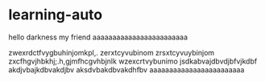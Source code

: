 # learning-auto
hello darkness my friend
aaaaaaaaaaaaaaaaaaaaaaaa

zwexrdctfvygbuhinjomkpl,.
zerxtcyvubinom
zrsxtcyvuybinjom
zxcfhgvjhbkhj;.h,gjmfhcgvhbjnlk
wzexcrtvybunimo
jsdkabvajdbvdjbfvjkdbf
akdjvbajkdbvakdjbv
aksdvbakdbvakdhfbv
aaaaaaaaaaaaaaaaaaaaaaaa
